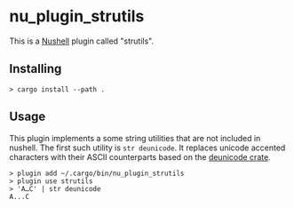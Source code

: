 # nu_plugin_strutils

This is a [Nushell](https://nushell.sh/) plugin called "strutils".

## Installing

```nushell
> cargo install --path .
```

## Usage

This plugin implements a some string utilities that are not included in nushell. The first such utility is `str deunicode`. It replaces unicode accented characters with their ASCII counterparts based on the [deunicode crate](https://docs.rs/deunicode/latest/deunicode/).

```nushell
> plugin add ~/.cargo/bin/nu_plugin_strutils
> plugin use strutils
> 'A…C' | str deunicode
A...C
```
